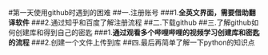 #第一天使用github时遇到的困难
##一.注册账号
###1.**全英文界面，需要借助翻译软件**
###2.通过知乎和百度了解注册流程
##二.下载github
##三.了解github如何创建库和得到自己的密匙
###1.**通过观看多个哔哩哔哩的视频学习创建库和密匙的流程**
###2.创建一个文件上传到库
##四.最后再简单了解一下python的知识点